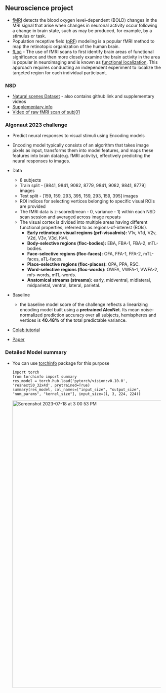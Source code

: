 ## Neuroscience project

- [fMRI](https://www.ncbi.nlm.nih.gov/pmc/articles/PMC162295/) detects the blood oxygen level–dependent (BOLD) changes in the MRI signal that arise when changes in neuronal activity occur following a change in brain state, such as may be produced, for example, by a stimulus or task.
- Population receptive field ([pRF](https://brainlife.io/docs/tutorial/prf-mapping/)) modeling is a popular fMRI method to map the retinotopic organization of the human brain.
- [fLoc](https://github.com/VPNL/fLoc) - The use of fMRI scans to first identify brain areas of functional significance and then more closely examine the brain activity in the area is popular in neuroimaging and is known as [functional localization](https://www.ncbi.nlm.nih.gov/pmc/articles/PMC9167083/). This approach requires conducting an independent experiment to localize the targeted region for each individual participant.
  

### NSD
  - [Natural scenes Dataset](https://osf.io/zyb3t/wiki/home/) - also contains github link and supplementary videos
  - [Supplementary info](https://www.nature.com/articles/s41593-021-00962-x#Sec55)
  - [Video of raw fMRI scan of subj01](https://osf.io/5sx2p)

### Algonaut 2023 challenge
  - Predict neural responses to visual stimuli using Encoding models
  - Encoding model typically consists of an algorithm that takes image pixels as input, transforms them into model features, and maps these features into brain data(e.g. fMRI activity), effectively predicting the neural responses to images.
  - Data
      - 8 subjects
      - Train split - [9841, 9841, 9082, 8779, 9841, 9082, 9841, 8779] images
      - Test split - [159, 159, 293, 395, 159, 293, 159, 395] images
      - ROI indices for selecting vertices belonging to specific visual ROIs are provided
      - The fMRI data is z-scored(mean - 0, variance - 1) within each NSD scan session and averaged across image repeats
      - The visual cortex is divided into multiple areas having different functional properties, referred to as regions-of-interest (ROIs).
          - **Early retinotopic visual regions (prf-visualrois):** V1v, V1d, V2v, V2d, V3v, V3d, hV4.
          - **Body-selective regions (floc-bodies):** EBA, FBA-1, FBA-2, mTL-bodies.
          - **Face-selective regions (floc-faces):** OFA, FFA-1, FFA-2, mTL-faces, aTL-faces.
          - **Place-selective regions (floc-places):** OPA, PPA, RSC.
          - **Word-selective regions (floc-words):** OWFA, VWFA-1, VWFA-2, mfs-words, mTL-words.
          - **Anatomical streams (streams):** early, midventral, midlateral, midparietal, ventral, lateral, parietal.
  - Baseline
      - the baseline model score of the challenge reflects a linearizing encoding model built using a **pretrained AlexNet**. Its mean noise-normalized prediction accuracy over all subjects, hemispheres and vertices is **40.48%** of the total predictable variance.
        
  - [Colab tutorial](https://colab.research.google.com/drive/1bLJGP3bAo_hAOwZPHpiSHKlt97X9xsUw?usp=share_link)
  - [Paper](https://arxiv.org/abs/2301.03198)
        
### Detailed Model summary
  - You can use [torchinfo](https://github.com/tyleryep/torchinfo) package for this purpose
    ```
    import torch
    from torchinfo import summary
    res_model = torch.hub.load('pytorch/vision:v0.10.0', 'resnext50_32x4d', pretrained=True)
    summary(res_model, col_names=["input_size", "output_size", "num_params", "kernel_size"], input_size=(1, 3, 224, 224))
    ```
    <img width="929" alt="Screenshot 2023-07-18 at 3 00 53 PM" src="https://github.com/mkmohan003/gallirallus/assets/134788080/e67816cc-21d7-4702-a306-d7e6b8ec677b">

  

    
